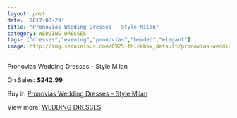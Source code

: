 ```yaml
---
layout: post
date: '2017-03-29'
title: "Pronovias Wedding Dresses - Style Milan"
category: WEDDING DRESSES
tags: ["dresses","evening","pronovias","beaded","elegant"]
image: http://img.sequinious.com/6925-thickbox_default/pronovias-wedding-dresses-style-milan.jpg
---
```

Pronovias Wedding Dresses - Style Milan

On Sales: **$242.99**
<a href="https://www.sequinious.com/wedding-dresses/2839-pronovias-wedding-dresses-style-milan.html"><amp-img layout="responsive" width="600" height="600" src="//img.sequinious.com/6925-thickbox_default/pronovias-wedding-dresses-style-milan.jpg" alt="Pronovias Wedding Dresses - Style Milan 0" /></a>

Buy it: [Pronovias Wedding Dresses - Style Milan](https://www.sequinious.com/wedding-dresses/2839-pronovias-wedding-dresses-style-milan.html "Pronovias Wedding Dresses - Style Milan")

View more: [WEDDING DRESSES](https://www.sequinious.com/2-wedding-dresses "WEDDING DRESSES")